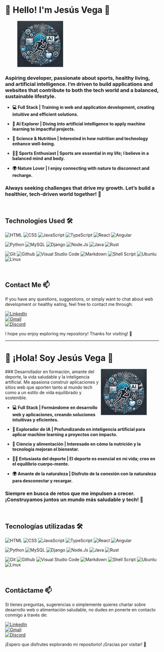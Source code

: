 # 🌱 Hello! I'm Jesús Vega 👋

<figure>
    <img src="img/marcapersonal.png" alt="marcapersonal" style="float: right: 50px;  width: 150px;"> 
</figure>

### Aspiring developer, passionate about sports, healthy living, and artificial intelligence. I’m driven to build applications and websites that contribute to both the tech world and a balanced, sustainable lifestyle.

-  **💻 Full Stack | Training in web and application development, creating intuitive and efficient solutions.**

-  **🤖 AI Explorer | Diving into artificial intelligence to apply machine learning to impactful projects.**

-  **🍎 Science & Nutrition | Interested in how nutrition and technology enhance well-being.**

-  **🏃‍♂️ Sports Enthusiast | Sports are essential in my life; I believe in a balanced mind and body.**

-  **🌍 Nature Lover | I enjoy connecting with nature to disconnect and recharge.**

### Always seeking challenges that drive my growth. Let’s build a healthier, tech-driven world together! 🚀



<br>



## Technologies Used 🛠️

![HTML](https://img.shields.io/badge/HTML-e34c26?style=flat&logo=html5&logoColor=white)  ![CSS](https://img.shields.io/badge/CSS-563d7c?&style=flat&logo=css3&logoColor=white)   ![JavaScript](https://img.shields.io/badge/JavaScript-F7DF1E?style=flat&logo=javascript&logoColor=black)  ![TypeScript](https://img.shields.io/badge/TypeScript-3178C6?style=flat&logo=typescript&logoColor=white) ![React](https://img.shields.io/badge/React-61DAFB?style=flat&logo=react&logoColor=black)  ![Angular](https://img.shields.io/badge/Angular-0F0F11?style=flat&logo=angular&logoColor=white) 

![Python](https://img.shields.io/badge/Python-14354C?style=flat&logo=python&logoColor=white) ![MySQL](https://img.shields.io/badge/MySQL-4479A1?style=flat&logo=mysql&logoColor=white) ![Django](https://img.shields.io/badge/Django-092E20?style=flat&logo=django&logoColor=white) ![Node.Js](https://img.shields.io/badge/Node.js-339933?style=flat&logo=node.js&logoColor=white) ![Java](https://img.shields.io/badge/Java-ED8B00?style=flat&logo=openjdk&logoColor=white) ![Rust](https://img.shields.io/badge/Rust-000000?style=flat&logo=rust&logoColor=white)                                                            
                                                                           
                     
![Git](https://img.shields.io/badge/-Git-05122A?style=flat&logo=git)
![Github](https://img.shields.io/badge/GitHub-181717?style=flat&logo=github&logoColor=white)
![Visual Studio Code](https://img.shields.io/badge/-Visual%20Studio%20Code-05122A?style=flat&logo=visual-studio-code&logoColor=007ACC)
![Markdown](https://img.shields.io/badge/Markdown-000000?style=flat&logo=markdown&logoColor=white) 
![Shell Script](https://img.shields.io/badge/Shell_Script-121011?style=flat&logo=gnu-bash&logoColor=white) 
![Ubuntu](https://img.shields.io/badge/Ubuntu-E95420?style=flat&logo=ubuntu&logoColor=white) 
![Linux](https://img.shields.io/badge/Linux-FCC624?style=flat&logo=linux&logoColor=black)



<br>



## Contact Me 📫

If you have any questions, suggestions, or simply want to chat about web development or healthy eating, feel free to contact me through:


[![LinkedIn](https://img.shields.io/badge/LinkedIn-white?style=for-the-badge&logo=linkedin&logoColor=white&labelColor=%230A66C2&color=%23363636)](https://www.linkedin.com/in/vegajesús)
</br>
[![Gmail](https://img.shields.io/badge/Email%20personal-white?style=for-the-badge&logo=gmail&logoColor=white&label=vegalopez.jesus%40gmail.com&labelColor=black&color=%23EA4335)](mailto:vegalopez.jesus@gmail.com)
</br>
[![Discord](https://img.shields.io/badge/Discord-5865F2?style=flat&logo=discord&logoColor=white)](https://discord.com)

I hope you enjoy exploring my repository! Thanks for visiting! 👋


------

# 🌱 ¡Hola! Soy Jesús Vega 👋
<figure>
    <img src="img/marcapersonal.png" alt="marcapersonal" style="float: right;  width: 150px;"> 
</figure>
### Desarrollador en formación, amante del deporte, la vida saludable y la inteligencia artificial. Me apasiona construir aplicaciones y sitios web que aporten tanto al mundo tech como a un estilo de vida equilibrado y sostenible.


-  **💻 Full Stack | Formándome en desarrollo web y aplicaciones, creando soluciones intuitivas y eficientes.**

-  **🤖 Explorador de IA | Profundizando en inteligencia artificial para aplicar machine learning a proyectos con impacto.**

-  **🍎 Ciencia y alimentación | Interesado en cómo la nutrición y la tecnología mejoran el bienestar.**

-  **🏃‍♂️ Entusiasta del deporte | El deporte es esencial en mi vida; creo en el equilibrio cuerpo-mente.**

-  **🌍 Amante de la naturaleza | Disfruto de la conexión con la naturaleza para desconectar y recargar.**


### Siempre en busca de retos que me impulsen a crecer. ¡Construyamos juntos un mundo más saludable y tech! 🚀

<br>




## Tecnologías utilizadas 🛠️


![HTML](https://img.shields.io/badge/HTML-e34c26?style=flat&logo=html5&logoColor=white)  ![CSS](https://img.shields.io/badge/CSS-563d7c?&style=flat&logo=css3&logoColor=white)   ![JavaScript](https://img.shields.io/badge/JavaScript-F7DF1E?style=flat&logo=javascript&logoColor=black)  ![TypeScript](https://img.shields.io/badge/TypeScript-3178C6?style=flat&logo=typescript&logoColor=white) ![React](https://img.shields.io/badge/React-61DAFB?style=flat&logo=react&logoColor=black)  ![Angular](https://img.shields.io/badge/Angular-0F0F11?style=flat&logo=angular&logoColor=white) 

![Python](https://img.shields.io/badge/Python-14354C?style=flat&logo=python&logoColor=white) ![MySQL](https://img.shields.io/badge/MySQL-4479A1?style=flat&logo=mysql&logoColor=white) ![Django](https://img.shields.io/badge/Django-092E20?style=flat&logo=django&logoColor=white) ![Node.Js](https://img.shields.io/badge/Node.js-339933?style=flat&logo=node.js&logoColor=white) ![Java](https://img.shields.io/badge/Java-ED8B00?style=flat&logo=openjdk&logoColor=white) ![Rust](https://img.shields.io/badge/Rust-000000?style=flat&logo=rust&logoColor=white)                                                            
                                                                           
                     
![Git](https://img.shields.io/badge/-Git-05122A?style=flat&logo=git)
![Github](https://img.shields.io/badge/GitHub-181717?style=flat&logo=github&logoColor=white)
![Visual Studio Code](https://img.shields.io/badge/-Visual%20Studio%20Code-05122A?style=flat&logo=visual-studio-code&logoColor=007ACC)
![Markdown](https://img.shields.io/badge/Markdown-000000?style=flat&logo=markdown&logoColor=white) 
![Shell Script](https://img.shields.io/badge/Shell_Script-121011?style=flat&logo=gnu-bash&logoColor=white) 
![Ubuntu](https://img.shields.io/badge/Ubuntu-E95420?style=flat&logo=ubuntu&logoColor=white) 
![Linux](https://img.shields.io/badge/Linux-FCC624?style=flat&logo=linux&logoColor=black)



<br>




## Contáctame 📫


Si tienes preguntas, sugerencias o simplemente quieres charlar sobre desarrollo web o alimentación saludable, no dudes en ponerte en contacto conmigo a través de:

[![LinkedIn](https://img.shields.io/badge/LinkedIn-white?style=for-the-badge&logo=linkedin&logoColor=white&labelColor=%230A66C2&color=%23363636)](https://www.linkedin.com/in/vegajesús)
</br>
[![Gmail](https://img.shields.io/badge/Email%20personal-white?style=for-the-badge&logo=gmail&logoColor=white&label=vegalopez.jesus%40gmail.com&labelColor=black&color=%23EA4335)](mailto:vegalopez.jesus@gmail.com)
</br>
[![Discord](https://img.shields.io/badge/Discord-5865F2?style=flat&logo=discord&logoColor=white)](https://discord.com)
<br>


¡Espero que disfrutes explorando mi repositorio! ¡Gracias por visitar! 👋
